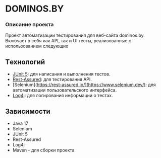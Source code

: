 # DOMINOS.BY

### Описание проекта
Проект автоматизации тестирования для веб-сайта dominos.by. Включает в себя как API, так и UI тесты, реализованные с использованием следующих 

## Tехнологий
- [JUnit 5](https://junit.org/junit5/): для написания и выполнения тестов.
- [Rest-Assured](https://rest-assured.io/): для тестирования API.
- [Selenium](https://rest-assured.io/](https://www.selenium.dev/): для автоматизации пользовательского интерфейса.
- [Log4j](https://logging.apache.org/log4j/2.x/index.html): для логирования информации о тестах.

## Зависимости
- Java 17
- Selenium
- JUnit 5
- Rest-Assured
- Log4j
- Maven - для сборки проекта

